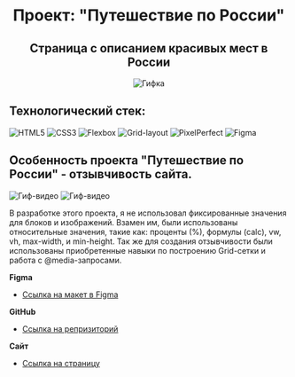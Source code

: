 <h1 align='center'>Проект: "Путешествие по России"</h1>
<h2 align='center'>Страница с описанием красивых мест в России</h2>
<div align='center'>
  <img src ='./images/travel.gif' alt='Гифка'>
</div>

## Технологический стек:  

![HTML5](https://img.shields.io/badge/html5-%23E34F26.svg?style=for-the-badge&logo=html5&logoColor=white)
![CSS3](https://img.shields.io/badge/css3-%231572B6.svg?style=for-the-badge&logo=css3&logoColor=white)
![Flexbox](https://img.shields.io/badge/flexbox-%23ED8B00.svg?style=for-the-badge&logo=flexbox3&logoColor=white)
![Grid-layout](https://img.shields.io/badge/grid-%23239120.svg?style=for-the-badge&logo=grid&logoColor=white)
![PixelPerfect](https://img.shields.io/badge/PixelPerfect-7D4698?style=for-the-badge&logo=PixelPerfect&logoColor=white)
![Figma](https://img.shields.io/badge/figma-%23F24E1E.svg?style=for-the-badge&logo=figma&logoColor=white)

## Особенность проекта "Путешествие по России" - отзывчивость сайта. 
<div>
  <img src='./images/gif1' alt='Гиф-видео'>
  <img src='./images/gif2' alt='Гиф-видео'>
</div>

В разработке этого проекта, я не использовал фиксированные значения для блоков и изображений. Взамен им, были использованы относительные значения, такие как: проценты (%), формулы (calc), vw, vh, max-width, и min-height. Так же для создания отзывчивости были использованы приобретенные навыки по построению Grid-сетки и работа с @media-запросами.   

**Figma**
* [Ссылка на макет в Figma](https://www.figma.com/file/5S2WSbEFL6awjVWJ0NWL8Q/Sprint-3_-Russia-_-desktop-mobile?node-id=28503%3A0)

**GitHub**
* [Ссылка на репризиторий](https://github.com/ggertzog/russian-travel)

**Сайт**
* [Ссылка на страницу](https://ggertzog.github.io/russian-travel/)


